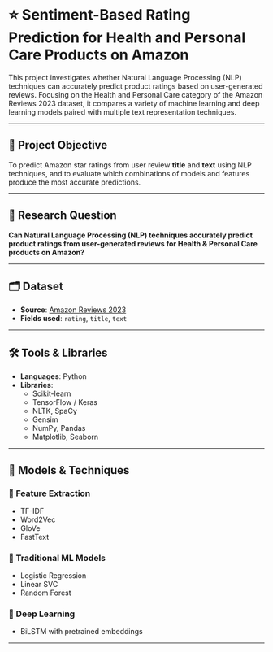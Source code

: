 # ⭐ Sentiment-Based Rating Prediction for Health and Personal Care Products on Amazon

This project investigates whether Natural Language Processing (NLP) techniques can accurately predict product ratings based on user-generated reviews. Focusing on the Health and Personal Care category of the Amazon Reviews 2023 dataset, it compares a variety of machine learning and deep learning models paired with multiple text representation techniques.

---

## 📌 Project Objective

To predict Amazon star ratings from user review **title** and **text** using NLP techniques, and to evaluate which combinations of models and features produce the most accurate predictions.

---

## 🧠 Research Question

**Can Natural Language Processing (NLP) techniques accurately predict product ratings from user-generated reviews for Health & Personal Care products on Amazon?**

---

## 🗂 Dataset

- **Source**: [Amazon Reviews 2023](https://amazon-reviews-2023.github.io/)
- **Fields used**: `rating`, `title`, `text`

---

## 🛠️ Tools & Libraries

- **Languages**: Python  
- **Libraries**:  
  - Scikit-learn  
  - TensorFlow / Keras  
  - NLTK, SpaCy  
  - Gensim  
  - NumPy, Pandas  
  - Matplotlib, Seaborn

---

## 🧪 Models & Techniques

### 🧾 Feature Extraction
- TF-IDF
- Word2Vec
- GloVe
- FastText

### 🤖 Traditional ML Models
- Logistic Regression
- Linear SVC
- Random Forest

### 🧠 Deep Learning
- BiLSTM with pretrained embeddings

---
